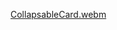 [CollapsableCard.webm](https://user-images.githubusercontent.com/20522801/236948334-b7ef6088-055b-4f90-8989-7f642e64d06d.webm)
